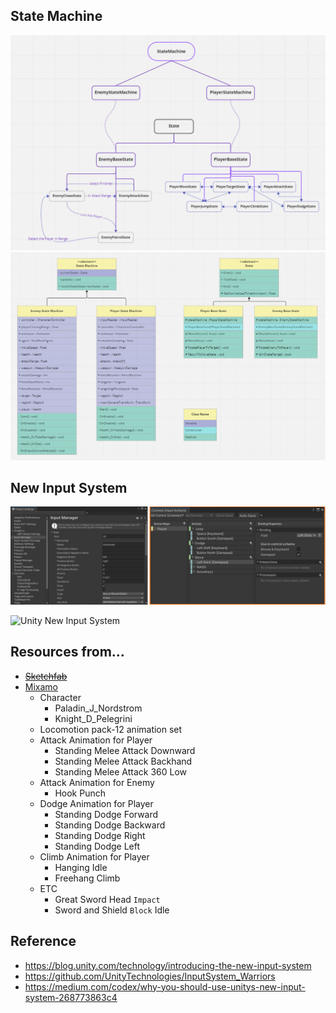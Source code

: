## State Machine
![States](./Assets/Art/Sample/statemachine-example.png)
![UML](./Assets/Art/Sample/UML-Diagram-statemachine.png)

## New Input System
![New Input System](./Assets/Art/Sample/newInput.png)

![Unity New Input System](https://docs.unity3d.com/Packages/com.unity.inputsystem@1.4/manual/images/MyGameActions.png)

## Resources from...
* ~~[Sketchfab](https://skfb.ly/ovEKG)~~
* [Mixamo](https://mixamo.com)
  * Character
    * Paladin_J_Nordstrom
    * Knight_D_Pelegrini
  * Locomotion pack-12 animation set
  * Attack Animation for Player
    * Standing Melee Attack Downward
    * Standing Melee Attack Backhand
    * Standing Melee Attack 360 Low
  * Attack Animation for Enemy
    * Hook Punch
  * Dodge Animation for Player
    * Standing Dodge Forward
    * Standing Dodge Backward
    * Standing Dodge Right
    * Standing Dodge Left
  * Climb Animation for Player
    * Hanging Idle
    * Freehang Climb
  * ETC
    * Great Sword Head `Impact`
    * Sword and Shield `Block` Idle

## Reference
* https://blog.unity.com/technology/introducing-the-new-input-system
* https://github.com/UnityTechnologies/InputSystem_Warriors
* https://medium.com/codex/why-you-should-use-unitys-new-input-system-268773863c4